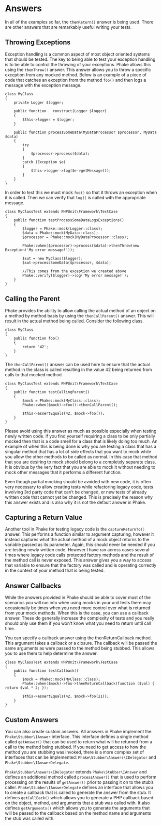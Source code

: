 Answers
=======

In all of the examples so far, the `thenReturn()` answer is being used. There are other answers that are remarkably
useful writing your tests.

Throwing Exceptions
-------------------

Exception handling is a common aspect of most object oriented systems that should be tested. The key to being able to
test your exception handling is to be able to control the throwing of your exceptions. Phake allows this using the
`thenThrow()` answer. This answer allows you to throw a specific exception from any mocked method. Below is an
example of a piece of code that catches an exception from the method `foo()` and then logs a message with the exception
message.

```php-inline
class MyClass
{
	private Logger $logger;

	public function __construct(Logger $logger)
	{
		$this->logger = $logger;
	}

	public function processSomeData(MyDataProcessor $processor, MyData $data)
	{
		try
		{
			$processor->process($data);
		}
		catch (Exception $e)
		{
			$this->logger->log($e->getMessage());
		}
	}
}
```

In order to test this we must mock `foo()` so that it throws an exception when it is called. Then we can verify that
`log()` is called with the appropriate message.

```php-inline
class MyClassTest extends PHPUnit\Framework\TestCase
{
	public function testProcessSomeDataLogsExceptions()
	{
		$logger = Phake::mock(Logger::class);
		$data = Phake::mock(MyData::class);
		$processor = Phake::mock(MyDataProcessor::class);

		Phake::when($processor)->process($data)->thenThrow(new Exception('My error message!'));

		$sut = new MyClass($logger);
		$sut->processSomeData($processor, $data);

		//This comes from the exception we created above
		Phake::verify($logger)->log('My error message!');
	}
}
```

Calling the Parent
------------------

Phake provides the ability to allow calling the actual method of an object on a method by method
basis by using the `thenCallParent()` answer. This will result in the actual method being called.
Consider the following class.

```php-inline
class MyClass
{
	public function foo()
	{
		return '42';
	}
}
```

The `thenCallParent()` answer can be used here to ensure that the actual method in the class is
called resulting in the value 42 being returned from calls to that mocked method.

```php-inline
class MyClassTest extends PHPUnit\Framework\TestCase
{
	public function testCallingParent()
	{
		$mock = Phake::mock(MyClass::class);
		Phake::when($mock)->foo()->thenCallParent();

		$this->assertEquals(42, $mock->foo());
	}
}
```

Please avoid using this answer as much as possible especially when testing newly written code. If you find yourself
requiring a class to be only partially mocked then that is a code smell for a class that is likely doing too much. An
example of when this is being done is why you are testing a class that has a singular method that has a lot of side
effects that you want to mock while you allow the other methods to be called as normal. In this case that method that
you are desiring to mock should belong to a completely separate class. It is obvious by the very fact that you are able
to mock it without needing to mock other messages that it performs a different function.

Even though partial mocking should be avoided with new code, it is often very necessary to allow creating tests while
refactoring legacy code, tests involving 3rd party code that can’t be changed, or new tests of already written code
that cannot yet be changed. This is precisely the reason why this answer exists and is also why it is not the default
answer in Phake.

Capturing a Return Value
------------------------

Another tool in Phake for testing legacy code is the `captureReturnTo()` answer. This performs a function similar to
argument capturing, however it instead captures what the actual method of a mock object returns to the variable passed
as its parameter. Again, this should never be needed if you are testing newly written code. However I have ran across
cases several times where legacy code calls protected factory methods and the result of the method call is never
exposed. This answer gives you a way to access that variable to ensure that the factory was called and is operating
correctly in the context of your method that is being tested.

Answer Callbacks
----------------

While the answers provided in Phake should be able to cover most of the scenarios you will run into when using mocks in
your unit tests there may occasionally be times when you need more control over what is returned from your mock
methods. When this is the case, you can use a callback answer. These do generally increase the complexity of tests and
you really should only use them if you won't know what you need to return until call time.

You can specify a callback answer using the thenReturnCallback method. This argument takes a callback or a closure.
The callback will be passed the same arguments as were passed to the method being stubbed. This allows you to use them
to help determine the answer.


```php-inline
class MyClassTest extends PHPUnit\Framework\TestCase
{
	public function testCallback()
	{
		$mock = Phake::mock(MyClass::class);
		Phake::when($mock)->foo->thenReturnCallback(function ($val) { return $val * 2; });

		$this->assertEquals(42, $mock->foo(21));
	}
}
```

Custom Answers
--------------

You can also create custom answers. All answers in Phake implement the `Phake\Stubber\IAnswer` interface. This
interface defines a single method called `getAnswer()` that can be used to return what will be returned from a call
to the method being stubbed. If you need to get access to how the method you are stubbing was invoked, there is a more
complex set of interfaces that can be implemented: `Phake\Stubber\Answers\IDelegator` and
`Phake\Stubber\IAnswerDelegate`.

`Phake\Stubber\Answers\IDelegator` extends `Phake\Stubber\IAnswer` and defines an additional method called
`processAnswer()` that is used to perform processing on the results of `getAnswer()` prior to passing it on to the
stub’s caller. `Phake\Stubber\IAnswerDelegate` defines an interface that allows you to create a callback that is
called to generate the answer from the stub. It defines `getCallBack()` which allows you to generate a PHP callback
based on the object, method, and arguments that a stub was called with. It also defines `getArguments()` which allows
you to generate the arguments that will be passed to the callback based on the method name and arguments the stub was
called with.

